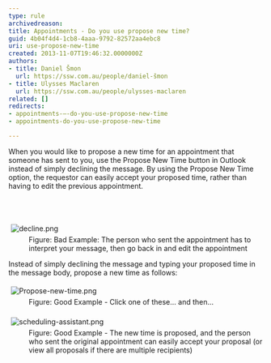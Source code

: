 ```yaml
---
type: rule
archivedreason: 
title: Appointments - Do you use propose new time?
guid: 4b04f4d4-1cb8-4aaa-9792-82572aa4ebc8
uri: use-propose-new-time
created: 2013-11-07T19:46:32.0000000Z
authors:
- title: Daniel Šmon
  url: https://ssw.com.au/people/daniel-šmon
- title: Ulysses Maclaren
  url: https://ssw.com.au/people/ulysses-maclaren
related: []
redirects:
- appointments-–-do-you-use-propose-new-time
- appointments-do-you-use-propose-new-time

---
```



<p>​When you would like to propose a new time for an appointment that someone has sent to you, use the Propose New Time button in Outlook instead of simply declining the message. By using the Propose New Time option, the requestor can easily accept your proposed time, rather than having to edit the previous appointment.<br></p>
<br><excerpt class='endintro'></excerpt><br>
<dl class="badImage"><dt>​<img src="/SiteAssets/use-propose-new-time/decline.png" alt="decline.png" style="margin&#58;5px;" /><br></dt><dd>Figure&#58; Bad Example&#58; The person who sent the appointment has to interpret your message, then go back in and edit the appointment</dd></dl><p>Instead of simply declining the message and typing your proposed time in the message body, propose a new time as follows&#58;<br></p><dl class="goodImage"><dt>​​<img src="/SiteAssets/use-propose-new-time/Propose-new-time.png" alt="Propose-new-time.png" style="margin&#58;5px;" />​<br></dt><dd class="ssw15-rteElement-FigureGood">Figure&#58;&#160;Good Example -&#160;Click one of these... and then...<br><br></dd><dt><img src="/SiteAssets/use-propose-new-time/scheduling-assistant.png" alt="scheduling-assistant.png" style="margin&#58;5px;" /><br></dt><dd>Figure&#58; Good Example -&#160;The new time is proposed, and the person who sent the original appointment can easily accept your proposal (or view all proposals if there are&#160;multiple recipients)​<br></dd></dl>


